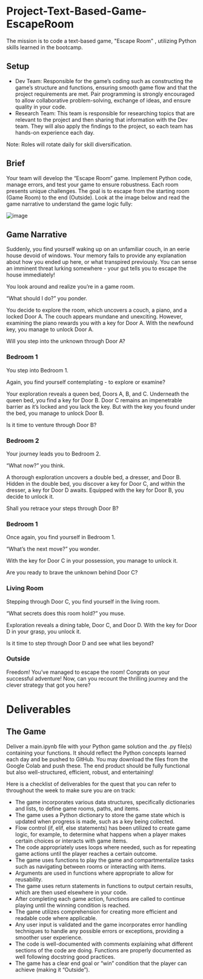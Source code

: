 # Project-Text-Based-Game-EscapeRoom
The mission is to code a text-based game, "Escape Room" , utilizing Python skills learned in the bootcamp.
## Setup
- Dev Team: Responsible for the game’s coding such as constructing the game’s structure and functions, ensuring smooth game flow and that the project requirements are met. Pair programming is strongly encouraged to allow collaborative problem-solving, exchange of ideas, and ensure quality in your code.
- Research Team: This team is responsible for researching topics that are relevant to the project and then sharing that information with the Dev team. They will also apply the findings to the project, so each team has hands-on experience each day.

Note: Roles will rotate daily for skill diversification.

## Brief
Your team will develop the “Escape Room” game. Implement Python code, manage errors, and test your game to ensure robustness. Each room presents unique challenges. The goal is to escape from the starting room (Game Room) to the end (Outside). Look at the image below and read the game narrative to understand the game logic fully:

![image](https://github.com/user-attachments/assets/cccb6825-b719-43c8-92cc-5118cd0c84c6)

## Game Narrative
Suddenly, you find yourself waking up on an unfamiliar couch, in an eerie house devoid of windows. Your memory fails to provide any explanation about how you ended up here, or what transpired previously. You can sense an imminent threat lurking somewhere - your gut tells you to escape the house immediately!

You look around and realize you’re in a game room.

“What should I do?” you ponder.

You decide to explore the room, which uncovers a couch, a piano, and a locked Door A. The couch appears mundane and unexciting. However, examining the piano rewards you with a key for Door A. With the newfound key, you manage to unlock Door A.

Will you step into the unknown through Door A?

### Bedroom 1
You step into Bedroom 1.

Again, you find yourself contemplating - to explore or examine?

Your exploration reveals a queen bed, Doors A, B, and C. Underneath the queen bed, you find a key for Door B. Door C remains an impenetrable barrier as it’s locked and you lack the key. But with the key you found under the bed, you manage to unlock Door B.

Is it time to venture through Door B?

### Bedroom 2
Your journey leads you to Bedroom 2.

“What now?” you think.

A thorough exploration uncovers a double bed, a dresser, and Door B. Hidden in the double bed, you discover a key for Door C, and within the dresser, a key for Door D awaits. Equipped with the key for Door B, you decide to unlock it.

Shall you retrace your steps through Door B?

### Bedroom 1
Once again, you find yourself in Bedroom 1.

“What’s the next move?” you wonder.

With the key for Door C in your possession, you manage to unlock it.

Are you ready to brave the unknown behind Door C?

### Living Room
Stepping through Door C, you find yourself in the living room.

“What secrets does this room hold?” you muse.

Exploration reveals a dining table, Door C, and Door D. With the key for Door D in your grasp, you unlock it.

Is it time to step through Door D and see what lies beyond?

### Outside
Freedom! You’ve managed to escape the room! Congrats on your successful adventure! Now, can you recount the thrilling journey and the clever strategy that got you here?

# Deliverables
## The Game
Deliver a main.ipynb file with your Python game solution and the .py file(s) containing your functions. It should reflect the Python concepts learned each day and be pushed to GitHub. You may download the files from the Google Colab and push these. The end product should be fully functional but also well-structured, efficient, robust, and entertaining!

Here is a checklist of deliverables for the quest that you can refer to throughout the week to make sure you are on track:

- The game incorporates various data structures, specifically dictionaries and lists, to define game rooms, paths, and items.
- The game uses a Python dictionary to store the game state which is updated when progress is made, such as a key being collected.
- Flow control (if, elif, else statements) has been utilized to create game logic, for example, to determine what happens when a player makes certain choices or interacts with game items.
- The code appropriately uses loops where needed, such as for repeating game actions until the player reaches a certain outcome.
- The game uses functions to play the game and compartmentalize tasks such as navigating between rooms or interacting with items.
- Arguments are used in functions where appropriate to allow for reusability.
- The game uses return statements in functions to output certain results, which are then used elsewhere in your code.
- After completing each game action, functions are called to continue playing until the winning condition is reached.
- The game utilizes comprehension for creating more efficient and readable code where applicable.
- Any user input is validated and the game incorporates error handling techniques to handle any possible errors or exceptions, providing a smoother user experience.
- The code is well-documented with comments explaining what different sections of the code are doing. Functions are properly documented as well following docstring good practices.
- The game has a clear end goal or “win” condition that the player can achieve (making it “Outside”).

